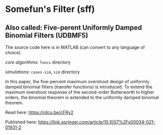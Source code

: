 # Somefun's Filter (sff) 

## Also called: Five-perent Uniformly Damped Binomial Filters (UDBMF5)

The source code here is in MATLAB (can convert to any language of choice). 

*core algorithms*: `` funcs `` directory 

*simulations*: ``cases-sim``, `` sim `` directory

In this paper, the five-percent maximum overshoot design of uniformly damped binomial filters (transfer functions) is introduced. To extend the maximum overshoot response of the second-order Butterworth to higher orders, the binomial theorem is extended to the uniformly damped binomial theorem. 

Read here: https://rdcu.be/cFRy2

Published here: https://link.springer.com/article/10.1007%2Fs00034-021-01931-2
